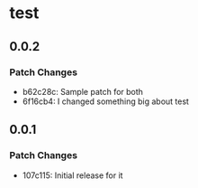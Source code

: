# test

## 0.0.2

### Patch Changes

- b62c28c: Sample patch for both
- 6f16cb4: I changed something big about test

## 0.0.1

### Patch Changes

- 107c115: Initial release for it
